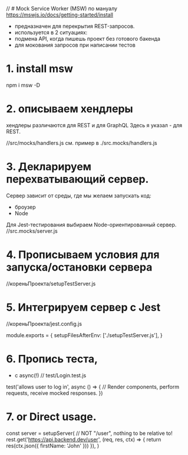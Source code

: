 // # Mock Service Worker (MSW)
по мануалу https://mswjs.io/docs/getting-started/install

 - предназначен для перекрытия REST-запросов.
 - используется в 2 ситуациях:
  - подмена API, когда пишешь проект без готового бакенда
  - для мокования запросов при написании тестов


# 1. install msw
npm i msw -D


# 2. описываем хендлеры
хендлеры различаются для REST и для GraphQL
Здесь я указал - для REST.

//src/mocks/handlers.js
см. пример в ./src.mocks/handlers.js


# 3. Декларируем перехватывающий сервер.
Сервер зависит от среды, где мы желаем запускать код:
- броузер
- Node

Для Jest-тестирования выбираем Node-ориентированный сервер.
//src.mocks/server.js


# 4. Прописываем условия для запуска/остановки сервера
//кореньПроекта/setupTestServer.js


# 5. Интегрируем сервер с Jest
//кореньПроекта/jest.config.js

module.exports = {
  setupFilesAfterEnv: ['./setupTestServer.js'],
}


# 6. Пропись теста, 
- с async(!)
// test/Login.test.js

test('allows user to log in', async () => {
  // Render components, perform requests, receive mocked responses.
})


# 7. or Direct usage.
const server = setupServer(
  // NOT "/user", nothing to be relative to!
  rest.get('https://api.backend.dev/user', (req, res, ctx) => {
    return res(ctx.json({ firstName: 'John' }))
  }),
)
